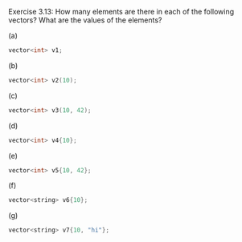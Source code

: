 Exercise 3.13: How many elements are there in each of the following
vectors? What are the values of the elements?

(a) 
```cpp
vector<int> v1;
```
(b)
```cpp
vector<int> v2(10);
```
(c)
```cpp
vector<int> v3(10, 42);
```
(d)
```cpp
vector<int> v4{10};
```
(e)
```cpp
vector<int> v5{10, 42};
```
(f)
```cpp
vector<string> v6{10};
```
(g)
```cpp
vector<string> v7{10, "hi"};
```